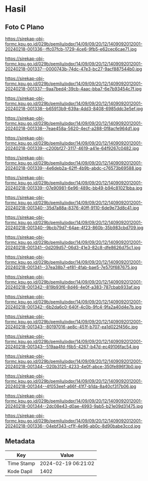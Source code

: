 # Hasil

## Foto C Plano

https://sirekap-obj-formc.kpu.go.id/029b/pemilu/pdpr/14/09/09/20/12/1409092012001-20240218-001336--ffc07fcb-1729-4ce6-9fb5-e62cec6cae71.jpg

https://sirekap-obj-formc.kpu.go.id/029b/pemilu/pdpr/14/09/09/20/12/1409092012001-20240218-001337--0000743b-74dc-47e3-bc27-9acf887544b0.jpg

https://sirekap-obj-formc.kpu.go.id/029b/pemilu/pdpr/14/09/09/20/12/1409092012001-20240218-001337--9aa7bed4-39cb-4aac-bba7-6e7b93454c7f.jpg

https://sirekap-obj-formc.kpu.go.id/029b/pemilu/pdpr/14/09/09/20/12/1409092012001-20240218-001338--b65913b9-639a-4dd3-8408-6985ddc3e5ef.jpg

https://sirekap-obj-formc.kpu.go.id/029b/pemilu/pdpr/14/09/09/20/12/1409092012001-20240218-001338--7eae458a-5620-4ecf-a288-0f8acfe964d1.jpg

https://sirekap-obj-formc.kpu.go.id/029b/pemilu/pdpr/14/09/09/20/12/1409092012001-20240218-001339--c200bf27-3117-4619-a41e-64f9267c0482.jpg

https://sirekap-obj-formc.kpu.go.id/029b/pemilu/pdpr/14/09/09/20/12/1409092012001-20240218-001339--4e6deb2a-62ff-4b9b-abdc-c76573b69588.jpg

https://sirekap-obj-formc.kpu.go.id/029b/pemilu/pdpr/14/09/09/20/12/1409092012001-20240218-001339--07e90981-6e96-489c-bb49-b94c81021bba.jpg

https://sirekap-obj-formc.kpu.go.id/029b/pemilu/pdpr/14/09/09/20/12/1409092012001-20240218-001340--35d7a88a-8376-40ff-9110-6de9e73d8c41.jpg

https://sirekap-obj-formc.kpu.go.id/029b/pemilu/pdpr/14/09/09/20/12/1409092012001-20240218-001340--9bcb79d7-64ae-4f23-860b-35b983cbd709.jpg

https://sirekap-obj-formc.kpu.go.id/029b/pemilu/pdpr/14/09/09/20/12/1409092012001-20240218-001341--0d209d57-06d3-41e3-82c8-dfe8626d75c1.jpg

https://sirekap-obj-formc.kpu.go.id/029b/pemilu/pdpr/14/09/09/20/12/1409092012001-20240218-001341--37ea38b7-ef81-4fab-bae5-7e570f687675.jpg

https://sirekap-obj-formc.kpu.go.id/029b/pemilu/pdpr/14/09/09/20/12/1409092012001-20240218-001342--819b93f6-8d46-4e0f-a383-787cbab933af.jpg

https://sirekap-obj-formc.kpu.go.id/029b/pemilu/pdpr/14/09/09/20/12/1409092012001-20240218-001342--6b2da6c0-640f-4c0b-9fc4-9fa2a40d4e7b.jpg

https://sirekap-obj-formc.kpu.go.id/029b/pemilu/pdpr/14/09/09/20/12/1409092012001-20240218-001343--80197016-ae8c-451f-b707-ea1d022f456c.jpg

https://sirekap-obj-formc.kpu.go.id/029b/pemilu/pdpr/14/09/09/20/12/1409092012001-20240218-001343--519aa4fd-f6b5-4267-b47d-ec49106fac54.jpg

https://sirekap-obj-formc.kpu.go.id/029b/pemilu/pdpr/14/09/09/20/12/1409092012001-20240218-001344--020b3125-4233-4e0f-abce-350fe896f3b0.jpg

https://sirekap-obj-formc.kpu.go.id/029b/pemilu/pdpr/14/09/09/20/12/1409092012001-20240218-001344--4f053eef-a66f-41f7-b1da-8a40cf317b06.jpg

https://sirekap-obj-formc.kpu.go.id/029b/pemilu/pdpr/14/09/09/20/12/1409092012001-20240218-001344--2dc08e43-d0ae-4993-9ab5-b21e09d31475.jpg

https://sirekap-obj-formc.kpu.go.id/029b/pemilu/pdpr/14/09/09/20/12/1409092012001-20240218-001336--04ebf343-cf1f-4e96-ab0c-8d90babe3ccd.jpg


## Metadata

| Key        | Value               |
| ---------- | ------------------- |
| Time Stamp | 2024-02-19 06:21:02 |
| Kode Dapil | 1402                |




